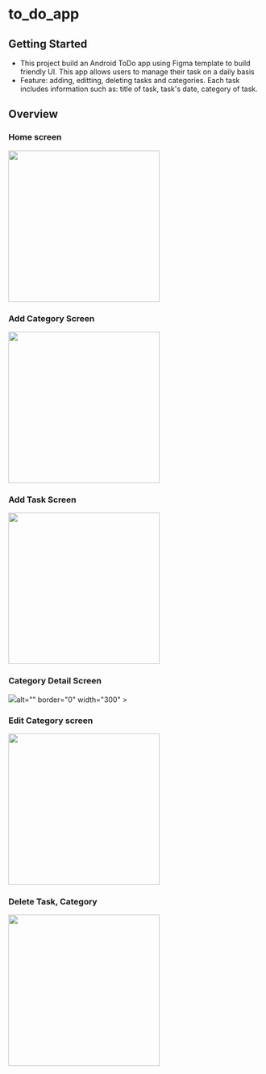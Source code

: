 # to_do_app


## Getting Started

- This project build an Android ToDo app using Figma template to build friendly UI. This app allows users to manage their task on a daily basis
- Feature: adding, editting, deleting tasks and categories. Each task includes information such as: title of task, task's date, category of task.

## Overview

### Home screen
<body>
<img src="[https://i.ibb.co/R40f0Cv/Screenshot-2023-04-25-204340.png](https://user-images.githubusercontent.com/94919981/236365208-2ca074aa-8e43-4a8e-a114-431222aee95b.png)" alt="" border="0" width="300" >
</body>

### Add Category Screen
<body>
<img src="https://user-images.githubusercontent.com/94919981/236365303-ecf6ae02-ab5b-4b50-8c23-b5f39ea580dd.mp4" alt="" border="0" width="300" >
</body>

### Add Task Screen
<body>
<img src="https://user-images.githubusercontent.com/94919981/236365378-88390059-8b6e-4fb3-b60e-1fac7af13275.mp4" alt="" border="0" width="300" >
</body>

### Category Detail Screen
<body>
<img src="https://user-images.githubusercontent.com/94919981/236365591-f4a5c71a-45b6-4115-aa30-8eabd9cf09a9.mp4"

 alt="" border="0" width="300" >
</body>

### Edit Category screen
<body>
<img src="https://user-images.githubusercontent.com/94919981/236365847-5e449add-28c1-423d-9f53-b696fba692a1.mp4" alt="" border="0" width="300" >
</body>


### Delete Task, Category
<body>
<img src="https://user-images.githubusercontent.com/94919981/236365940-cd918b97-da13-443d-8de4-0a0bd018ed75.mp4" alt="" border="0" width="300" >
</body>

